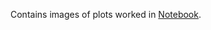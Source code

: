 Contains images of plots worked in [Notebook](https://github.com/DakshinGowda/DataScience-Projects/blob/main/Telecom%20Churn/Telecom%20churn.ipynb).
